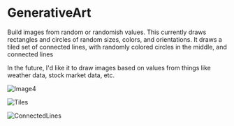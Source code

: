 # GenerativeArt

Build images from random or randomish values. This currently draws rectangles and circles of random sizes, colors, and orientations. It draws a tiled set of connected lines, with randomly colored circles in the middle, and connected lines 

In the future, I'd like it to draw images based on values from things like weather data, stock market data, etc.

![Image4](https://user-images.githubusercontent.com/2271154/158711849-e7c40690-2c2c-43cb-b66b-32ae517cf3b2.png)

![Tiles](https://user-images.githubusercontent.com/2271154/170371011-fea515f9-2b70-47e3-912a-aec748517488.png)

![ConnectedLines](https://user-images.githubusercontent.com/2271154/170371002-2a4a6532-6750-4333-a917-c3bf488eaa53.png)
